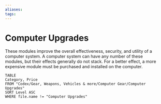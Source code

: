 ```yaml
---
aliases: 
tags: 
---
```


# Computer Upgrades

These modules improve the overall effectiveness, security, and utility of a computer system. A computer system can have any number of these modules, but their effects generally do not stack. For a better effect, a more expensive module must be purchased and installed on the computer.

``` dataview
TABLE
Category, Price
FROM "Codex/Gear, Weapons, Vehicles & more/Computer Gear/Computer Upgrades"
SORT Level ASC
WHERE file.name != "Computer Upgrades"
```
